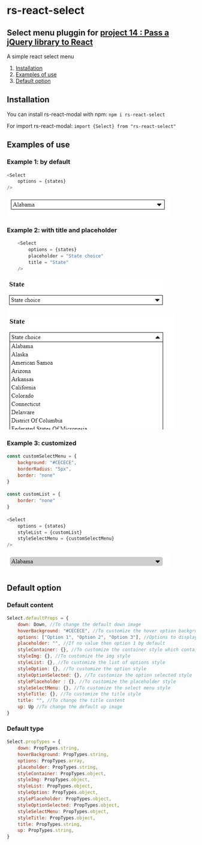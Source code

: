 # rs-react-select

## Select menu pluggin for [project 14 : Pass a jQuery library to React](https://github.com/remisany/RemiSany_14_08092021)

A simple react select menu

1. [Installation](#Installation)
2. [Examples of use](#Example)
3. [Default option](#Default)

<div id='Installation'>

## Installation

You can install rs-react-modal with npm:
`npm i rs-react-select`

For import rs-react-modal:
`import {Select} from "rs-react-select"`

<div id='Example'>

## Examples of use

### Example 1: by default

```js
<Select
    options = {states}
/>
```

![Alt text](/examples/By_default.PNG)

### Example 2: with title and placeholder

```js
    <Select
        options = {states}
        placeholder = "State choice"
        title = "State"
    />
```

![Alt text](/examples/Title_Placeholder_Close.PNG)
![Alt text](/examples/Title_Placeholder_Open.PNG) 

### Example 3: customized

```js
const customSelectMenu = {
    background: "#CECECE",
    borderRadius: "5px",
    border: "none"
}
    
const customList = {
    border: "none"
}

<Select
    options = {states}
    styleList = {customList}
    styleSelectMenu = {customSelectMenu}
/>
```

![Alt text](/examples/Customized.PNG) 

<div id='Default'>

## Default option

### Default content

```js
Select.defaultProps = {
    down: Down, //To change the default down image
    hoverBackground: "#CECECE", //To customize the hover option background style
    options: ["Option 1", "Option 2", "Option 3"], //Options to display
    placeholder: "", //If no value then option 1 by default
    styleContainer: {}, //To customize the container style which contains all the select menu 
    styleImg: {}, //To customize the img style
    styleList: {}, //To customize the list of options style
    styleOption: {}, //To customize the option style
    styleOptionSelected: {}, //To customize the option selected style
    stylePlaceholder : {}, //To customize the placeholder style
    styleSelectMenu: {}, //To customize the select menu style
    styleTitle: {}, //To customize the title style
    title: "", //To change the title content
    up: Up //To change the default up image
}
```

### Default type

```js
Select.propTypes = {
    down: PropTypes.string,
    hoverBackground: PropTypes.string,
    options: PropTypes.array,
    placeholder: PropTypes.string,
    styleContainer: PropTypes.object,
    styleImg: PropTypes.object,
    styleList: PropTypes.object,
    styleOption: PropTypes.object,
    stylePlaceholder: PropTypes.object,
    styleOptionSelected: PropTypes.object,
    styleSelectMenu: PropTypes.object,
    styleTitle: PropTypes.object,
    title: PropTypes.string,
    up: PropTypes.string,
}
```